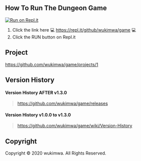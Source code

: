 ## How To Run The Dungeon Game
[![Run on Repl.it](https://repl.it/badge/github/wukimwa/game)](https://repl.it/github/wukimwa/game)
1. Click the link here 💻 https://repl.it/github/wukimwa/game 💻
2. Click the RUN button on Repl.it



## Project
https://github.com/wukimwa/game/projects/1



## Version History

#### Version History AFTER v1.3.0
> https://github.com/wukimwa/game/releases

#### Version History v1.0.0 to v1.3.0
> https://github.com/wukimwa/game/wiki/Version-History



## Copyright
Copyright © 2020 wukimwa. All Rights Reserved.
